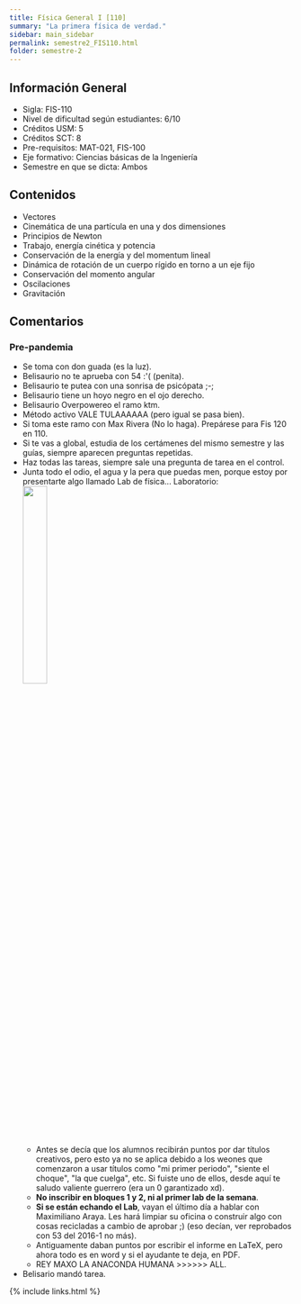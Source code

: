 ```yaml
---
title: Física General I [110]
summary: "La primera física de verdad."
sidebar: main_sidebar
permalink: semestre2_FIS110.html
folder: semestre-2
---
```


## Información General

- Sigla: FIS-110
- Nivel de dificultad según estudiantes: 6/10
- Créditos USM: 5
- Créditos SCT: 8
- Pre-requisitos: MAT-021, FIS-100
- Eje formativo: Ciencias básicas de la Ingeniería
- Semestre en que se dicta: Ambos

## Contenidos

- Vectores
- Cinemática de una partícula en una y dos dimensiones
- Principios de Newton
- Trabajo, energía cinética y potencia
- Conservación de la energía y del momentum lineal
- Dinámica de rotación de un cuerpo rígido en torno a un eje fijo
- Conservación del momento angular
- Oscilaciones
- Gravitación

## Comentarios

### Pre-pandemia

- Se toma con don guada (es la luz).
- Belisaurio no te aprueba con 54 :'( (penita).
- Belisaurio te putea con una sonrisa de psicópata ;-;
- Belisaurio tiene un hoyo negro en el ojo derecho.
- Belisaurio Overpowereo el ramo ktm.
- Método activo VALE TULAAAAAA (pero igual se pasa bien).
- Si toma este ramo con Max Rivera (No lo haga). Prepárese para Fis 120 en 110.
- Si te vas a global, estudia de los certámenes del mismo semestre y las guías, siempre aparecen preguntas repetidas.
- Haz todas las tareas, siempre sale una pregunta de tarea en el control.
- Junta todo el odio, el agua y la pera que puedas men, porque estoy por presentarte algo llamado Lab de física...
Laboratorio:
    <img id="right-img" src="{{ site.baseurl }}/images/semestre-2/fis_110.jpg" width="30%">
  - Antes se decía que los alumnos recibirán puntos por dar títulos creativos, pero esto ya no se aplica debido a los weones que comenzaron a usar títulos como "mi primer periodo", "siente el choque", "la que cuelga", etc. Si fuiste uno de ellos, desde aquí te saludo valiente guerrero (era un 0 garantizado xd).
  - **No inscribir en bloques 1 y 2, ni al primer lab de la semana**.
  - **Si se están echando el Lab**, vayan el último día a hablar con Maximiliano Araya. Les hará limpiar su oficina o construir algo con cosas recicladas a cambio de aprobar ;) (eso decían, ver reprobados con 53 del 2016-1 no más).
  - Antiguamente daban puntos por escribir el informe en LaTeX, pero ahora todo es en word y si el ayudante te deja, en PDF.
  - REY MAXO LA ANACONDA HUMANA \>\>\>\>\>\> ALL.
- Belisario mandó tarea.

{% include links.html %}
